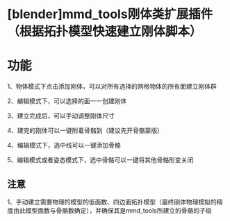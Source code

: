 # [blender]mmd_tools刚体类扩展插件（根据拓扑模型快速建立刚体脚本）

# 功能

1、物体模式下点击添加刚体，可以对所有选择的网格物体的所有面建立刚体群

2、编辑模式下，可以选择的面一一创建刚体

3、建立完成后，可以手动调整刚体尺寸

4、建完的刚体可以一键附着骨骼到（建议先开骨骼蒙版）

4、编辑模式下，选中线可以一键添加骨骼

5、编辑模式或者姿态模式下，选中骨骼可以一键将其他骨骼形变关闭

## 注意

1、手动建立需要物理的模型的低面数、四边面拓扑模型（最终刚体物理模拟的精度由此模型面数与骨骼数确定），并确保其是mmd_tools所建立的骨骼的子级